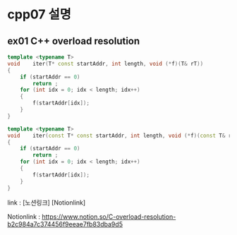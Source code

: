 cpp07 설명
=========
ex01 C++ overload resolution
----------------------------

```c++
template <typename T>
void	iter(T* const startAddr, int length, void (*f)(T& rT))
{
	if (startAddr == 0)
		return ;
	for (int idx = 0; idx < length; idx++)
	{
		f(startAddr[idx]);
	}
}

template <typename T>
void	iter(const T* const startAddr, int length, void (*f)(const T& rT))
{
	if (startAddr == 0)
		return ;
	for (int idx = 0; idx < length; idx++)
	{
		f(startAddr[idx]);
	}
}
```


link : [노션링크] [Notionlink]

Notionlink : https://www.notion.so/C-overload-resolution-b2c984a7c374456f9eeae7fb83dba9d5
